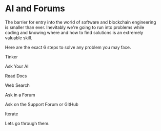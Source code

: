 # AI and Forums

The barrier for entry into the world of software and blockchain engineering is smaller than ever. Inevitably we're going to run into problems while coding and knowing where and how to find solutions is an extremely valuable skill.

Here are the exact 6 steps to solve any problem you may face.

Tinker

Ask Your AI

Read Docs

Web Search

Ask in a Forum

Ask on the Support Forum or GitHub

Iterate

Lets go through them.


